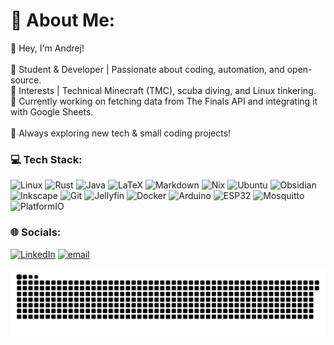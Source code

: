 # 💫 About Me:
👋 Hey, I'm Andrej!<br><br>🔹 Student & Developer | Passionate about coding, automation, and open-source.<br>🔹 Interests | Technical Minecraft (TMC), scuba diving, and Linux tinkering.<br>🔹 Currently working on fetching data from The Finals API and integrating it with Google Sheets.<br><br>🚀 Always exploring new tech & small coding projects!

### 💻 Tech Stack:
![Linux](https://img.shields.io/badge/linux-%23FCC624.svg?style=for-the-badge&logo=linux&logoColor=black)  ![Rust](https://img.shields.io/badge/rust-%23000000.svg?style=for-the-badge&logo=rust&logoColor=white)  ![Java](https://img.shields.io/badge/java-%23ED8B00.svg?style=for-the-badge&logo=openjdk&logoColor=white)  ![LaTeX](https://img.shields.io/badge/latex-%23008080.svg?style=for-the-badge&logo=latex&logoColor=white)  ![Markdown](https://img.shields.io/badge/markdown-%23000000.svg?style=for-the-badge&logo=markdown&logoColor=white)  ![Nix](https://img.shields.io/badge/NIX-5277C3.svg?style=for-the-badge&logo=NixOS&logoColor=white)  ![Ubuntu](https://img.shields.io/badge/ubuntu-%23E95420.svg?style=for-the-badge&logo=ubuntu&logoColor=white)  ![Obsidian](https://img.shields.io/badge/Obsidian-%235856D6.svg?style=for-the-badge&logo=obsidian&logoColor=white)  ![Inkscape](https://img.shields.io/badge/Inkscape-e0e0e0?style=for-the-badge&logo=inkscape&logoColor=080A13)  ![Git](https://img.shields.io/badge/git-%23F05033.svg?style=for-the-badge&logo=git&logoColor=white)  ![Jellyfin](https://img.shields.io/badge/jellyfin-%23000B25.svg?style=for-the-badge&logo=Jellyfin&logoColor=00A4DC)  ![Docker](https://img.shields.io/badge/docker-%230db7ed.svg?style=for-the-badge&logo=docker&logoColor=white)  ![Arduino](https://img.shields.io/badge/-Arduino-00979D?style=for-the-badge&logo=Arduino&logoColor=white)  ![ESP32](https://img.shields.io/badge/ESP32-%23000000.svg?style=for-the-badge&logo=espressif&logoColor=white)  ![Mosquitto](https://img.shields.io/badge/mosquitto-%233C5280.svg?style=for-the-badge&logo=eclipsemosquitto&logoColor=white)  ![PlatformIO](https://img.shields.io/badge/PlatformIO-%23222.svg?style=for-the-badge&logo=platformio&logoColor=%23f5822a)  


### 🌐 Socials:
[![LinkedIn](https://img.shields.io/badge/LinkedIn-%230077B5.svg?logo=linkedin&logoColor=white)](https://linkedin.com/in/andrej-vencelj-b96113266) [![email](https://img.shields.io/badge/Email-D14836?logo=gmail&logoColor=white)](mailto:andrej.vencelj.007@gmail.com) 

<picture>
  <source media="(prefers-color-scheme: dark)" srcset="https://raw.githubusercontent.com/andrejfox/andrejfox/output/github-snake-dark.svg" />
  <source media="(prefers-color-scheme: light)" srcset="https://raw.githubusercontent.com/andrejfox/andrejfox/output/github-snake.svg" />
  <img alt="github-snake" src="https://raw.githubusercontent.com/andrejfox/andrejfox/output/github-snake.svg" />
</picture>
